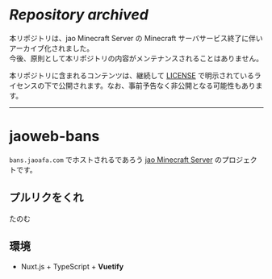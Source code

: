 # _Repository archived_

本リポジトリは、jao Minecraft Server の Minecraft サーバサービス終了に伴いアーカイブ化されました。  
今後、原則として本リポジトリの内容がメンテナンスされることはありません。

本リポジトリに含まれるコンテンツは、継続して [LICENSE](LICENSE) で明示されているライセンスの下で公開されます。なお、事前予告なく非公開となる可能性もあります。

---

# jaoweb-bans

`bans.jaoafa.com` でホストされるであろう [jao Minecraft Server](https://jaoafa.com) のプロジェクトです。

## プルリクをくれ

たのむ

## 環境

- Nuxt.js + TypeScript + **Vuetify**
